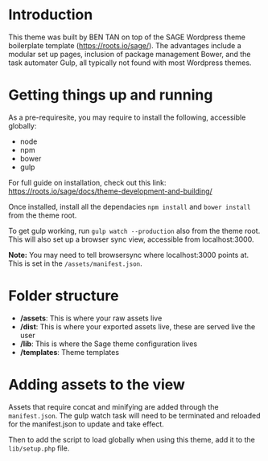 # Introduction

This theme was built by BEN TAN on top of the SAGE Wordpress theme boilerplate template (https://roots.io/sage/). The advantages include a modular set up pages, inclusion of package management Bower, and the task automater Gulp, all typically not found with most Wordpress themes.

# Getting things up and running

As a pre-requiresite, you may require to install the following, accessible globally:

- node
- npm
- bower
- gulp

For full guide on installation, check out this link: https://roots.io/sage/docs/theme-development-and-building/

Once installed, install all the dependacies `npm install` and `bower install` from the theme root.

To get gulp working, run `gulp watch --production` also from the theme root. This will also set up a browser sync view, accessible from localhost:3000.

**Note:** You may need to tell browsersync where localhost:3000 points at. This is set in the `/assets/manifest.json`.

# Folder structure

- **/assets**: This is where your raw assets live
- **/dist**: This is where your exported assets live, these are served live the user
- **/lib**: This is where the Sage theme configuration lives
- **/templates**: Theme templates

# Adding assets to the view

Assets that require concat and minifying are added through the `manifest.json`. The gulp watch task will need to be terminated and reloaded for the manifest.json to update and take effect.

Then to add the script to load globally when using this theme, add it to the `lib/setup.php` file.